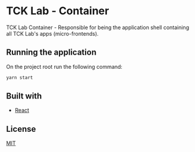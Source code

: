 # TCK Lab - Container

TCK Lab Container - Responsible for being the application shell containing all TCK Lab's apps (micro-frontends).

## Running the application

On the project root run the following command:

```bash
yarn start
```

## Built with

- [React](https://reactjs.org/)

## License

[MIT](https://choosealicense.com/licenses/mit/)
